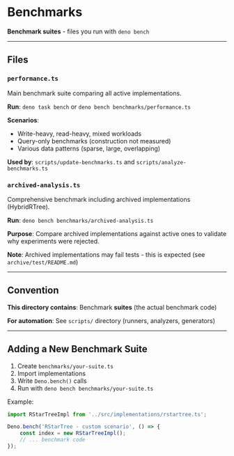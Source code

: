 # Benchmarks

**Benchmark suites** - files you run with `deno bench`

---

## Files

### `performance.ts`

Main benchmark suite comparing all active implementations.

**Run**: `deno task bench` or `deno bench benchmarks/performance.ts`

**Scenarios**:

- Write-heavy, read-heavy, mixed workloads
- Query-only benchmarks (construction not measured)
- Various data patterns (sparse, large, overlapping)

**Used by**: `scripts/update-benchmarks.ts` and `scripts/analyze-benchmarks.ts`

### `archived-analysis.ts`

Comprehensive benchmark including archived implementations (HybridRTree).

**Run**: `deno bench benchmarks/archived-analysis.ts`

**Purpose**: Compare archived implementations against active ones to validate why experiments were rejected.

**Note**: Archived implementations may fail tests - this is expected (see `archive/test/README.md`)

---

## Convention

**This directory contains**: Benchmark **suites** (the actual benchmark code)

**For automation**: See `scripts/` directory (runners, analyzers, generators)

---

## Adding a New Benchmark Suite

1. Create `benchmarks/your-suite.ts`
2. Import implementations
3. Write `Deno.bench()` calls
4. Run with `deno bench benchmarks/your-suite.ts`

Example:

```typescript
import RStarTreeImpl from '../src/implementations/rstartree.ts';

Deno.bench('RStarTree - custom scenario', () => {
	const index = new RStarTreeImpl();
	// ... benchmark code
});
```
